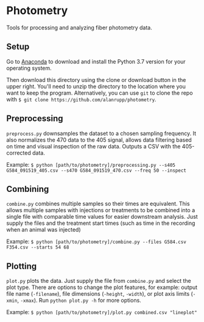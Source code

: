 # Photometry
Tools for processing and analyzing fiber photometry data.

## Setup
Go to [Anaconda](https://www.anaconda.com/distribution/) to download and install the Python 3.7 version for your operating system.

Then download this directory using the clone or download button in the upper right. You'll need to unzip the directory to the location where you want to keep the program. Alternatively, you can use `git` to clone the repo with `$ git clone https://github.com/alanrupp/photometry`.

## Preprocessing
`preprocess.py` downsamples the dataset to a chosen sampling frequency. It also normalizes the 470 data to the 405 signal, allows data filtering based on time and visual inspection of the raw data. Outputs a CSV with the 405-corrected data.

Example:
`$ python [path/to/photometry]/preprocessing.py --s405 G584_091519_405.csv --s470 G584_091519_470.csv --freq 50 --inspect`

## Combining
`combine.py` combines multiple samples so their times are equivalent. This allows multiple samples with injections or treatments to be combined into a single file with comparable time values for easier downstream analysis. Just supply the files and the treatment start times (such as time in the recording when an animal was injected)

Example:
`$ python [path/to/photometry]/combine.py --files G584.csv F354.csv --starts 54 68`

## Plotting
`plot.py` plots the data. Just supply the file from `combine.py` and select the plot type. There are options to change the plot features, for example: output file name (`-filename`), file dimensions (`-height`, `-width`), or plot axis limits (`-xmin`, `-xmax`). Run `python plot.py -h` for more options.

Example:
`$ python [path/to/photometry]/plot.py combined.csv "lineplot"`
